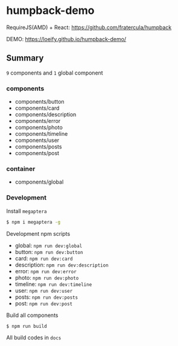 # humpback-demo

RequireJS(AMD) + React: https://github.com/fratercula/humpback

DEMO: https://loeify.github.io/humpback-demo/

## Summary

`9` components and `1` global component

### components

- components/button
- components/card
- components/description
- components/error
- components/photo
- components/timeline
- components/user
- components/posts
- components/post

### container

- components/global

### Development

Install `megaptera`

```bash
$ npm i megaptera -g
```

Development npm scripts

- global: `npm run dev:global`
- button: `npm run dev:button`
- card: `npm run dev:card`
- description: `npm run dev:description`
- error: `npm run dev:error`
- photo: `npm run dev:photo`
- timeline: `npm run dev:timeline`
- user: `npm run dev:user`
- posts: `npm run dev:posts`
- post: `npm run dev:post`

Build all components

```bash
$ npm run build
```

All build codes in `docs`
